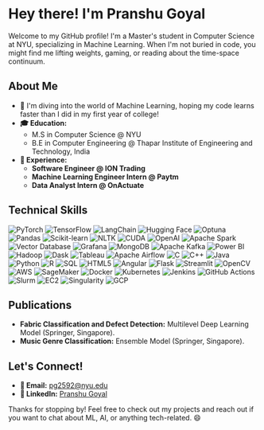 # Hey there! I'm Pranshu Goyal

Welcome to my GitHub profile! I'm a Master's student in Computer Science at NYU, specializing in Machine Learning. When I'm not buried in code, you might find me lifting weights, gaming, or reading about the time-space continuum.

## About Me

- **🔭** I'm diving into the world of Machine Learning, hoping my code learns faster than I did in my first year of college!
- **🎓 Education:** 
  - M.S in Computer Science @ NYU 
  - B.E in Computer Engineering @ Thapar Institute of Engineering and Technology, India
- **💼 Experience:** 
  - **Software Engineer @ ION Trading** 
  - **Machine Learning Engineer Intern @ Paytm** 
  - **Data Analyst Intern @ OnActuate** 

## Technical Skills

<p align="left">
  <!-- Machine Learning and AI -->
  <img src="https://img.shields.io/badge/PyTorch-%23EE4C2C.svg?style=for-the-badge&logo=PyTorch&logoColor=white" alt="PyTorch"/>
  <img src="https://img.shields.io/badge/TensorFlow-%23FF6F00.svg?style=for-the-badge&logo=TensorFlow&logoColor=white" alt="TensorFlow"/>
  <img src="https://img.shields.io/badge/LangChain-%2300A1E4.svg?style=for-the-badge&logo=LangChain&logoColor=white" alt="LangChain"/>
  <img src="https://img.shields.io/badge/HuggingFace-%23FFD700.svg?style=for-the-badge&logo=HuggingFace&logoColor=white" alt="Hugging Face"/>
  <img src="https://img.shields.io/badge/Optuna-%23E74C3C.svg?style=for-the-badge&logo=Optuna&logoColor=white" alt="Optuna"/>
  <img src="https://img.shields.io/badge/Pandas-%23150458.svg?style=for-the-badge&logo=Pandas&logoColor=white" alt="Pandas"/>
  <img src="https://img.shields.io/badge/Scikit--learn-%23F7931E.svg?style=for-the-badge&logo=scikit-learn&logoColor=white" alt="Scikit-learn"/>
  <img src="https://img.shields.io/badge/NLTK-%231D4159.svg?style=for-the-badge&logo=NLTK&logoColor=white" alt="NLTK"/>
  <img src="https://img.shields.io/badge/CUDA-%230076BA.svg?style=for-the-badge&logo=CUDA&logoColor=white" alt="CUDA"/>
  <img src="https://img.shields.io/badge/OpenAI-%234EA94B.svg?style=for-the-badge&logo=OpenAI&logoColor=white" alt="OpenAI"/>

  <!-- Big Data and Analytics -->
  <img src="https://img.shields.io/badge/Apache%20Spark-%23E25A1C.svg?style=for-the-badge&logo=apachespark&logoColor=white" alt="Apache Spark"/>
  <img src="https://img.shields.io/badge/Vector%20Database-%2300A3E0.svg?style=for-the-badge&logo=VectorDatabase&logoColor=white" alt="Vector Database"/>
  <img src="https://img.shields.io/badge/Grafana-%23F46800.svg?style=for-the-badge&logo=Grafana&logoColor=white" alt="Grafana"/>
  <img src="https://img.shields.io/badge/MongoDB-%2347A248.svg?style=for-the-badge&logo=MongoDB&logoColor=white" alt="MongoDB"/>
  <img src="https://img.shields.io/badge/Apache%20Kafka-%2302313D.svg?style=for-the-badge&logo=apachekafka&logoColor=white" alt="Apache Kafka"/>
  <img src="https://img.shields.io/badge/Power%20BI-%23F2C811.svg?style=for-the-badge&logo=powerbi&logoColor=black" alt="Power BI"/>
  <img src="https://img.shields.io/badge/Hadoop-%2341A41D.svg?style=for-the-badge&logo=ApacheHadoop&logoColor=white" alt="Hadoop"/>
  <img src="https://img.shields.io/badge/Dask-%23FF6C37.svg?style=for-the-badge&logo=Dask&logoColor=white" alt="Dask"/>
  <img src="https://img.shields.io/badge/Tableau-%23E97627.svg?style=for-the-badge&logo=Tableau&logoColor=white" alt="Tableau"/>
  <img src="https://img.shields.io/badge/Apache%20Airflow-%23017CEE.svg?style=for-the-badge&logo=apacheairflow&logoColor=white" alt="Apache Airflow"/>

  <!-- Programming Languages and Frameworks -->
  <img src="https://img.shields.io/badge/C-%2300599C.svg?style=for-the-badge&logo=c&logoColor=white" alt="C"/>
  <img src="https://img.shields.io/badge/C++-%2300599C.svg?style=for-the-badge&logo=cpp&logoColor=white" alt="C++"/>
  <img src="https://img.shields.io/badge/Java-%23007396.svg?style=for-the-badge&logo=Java&logoColor=white" alt="Java"/>
  <img src="https://img.shields.io/badge/Python-%233776AB.svg?style=for-the-badge&logo=python&logoColor=white" alt="Python"/>
  <img src="https://img.shields.io/badge/R-%23276DC3.svg?style=for-the-badge&logo=r&logoColor=white" alt="R"/>
  <img src="https://img.shields.io/badge/SQL-%234477BB.svg?style=for-the-badge&logo=postgresql&logoColor=white" alt="SQL"/>
  <img src="https://img.shields.io/badge/HTML5-%23E34F26.svg?style=for-the-badge&logo=html5&logoColor=white" alt="HTML5"/>
  <img src="https://img.shields.io/badge/Angular-%23DD0031.svg?style=for-the-badge&logo=angular&logoColor=white" alt="Angular"/>
  <img src="https://img.shields.io/badge/Flask-%23000.svg?style=for-the-badge&logo=flask&logoColor=white" alt="Flask"/>
  <img src="https://img.shields.io/badge/Streamlit-%23FF4B4B.svg?style=for-the-badge&logo=streamlit&logoColor=white" alt="Streamlit"/>
  <img src="https://img.shields.io/badge/OpenCV-%235C3EE8.svg?style=for-the-badge&logo=opencv&logoColor=white" alt="OpenCV"/>

  <!-- Cloud -->
  <img src="https://img.shields.io/badge/AWS-%23232F3E.svg?style=for-the-badge&logo=amazonaws&logoColor=white" alt="AWS"/>
  <img src="https://img.shields.io/badge/SageMaker-%2315C0D7.svg?style=for-the-badge&logo=sagemaker&logoColor=white" alt="SageMaker"/>
  <img src="https://img.shields.io/badge/Docker-%232496ED.svg?style=for-the-badge&logo=docker&logoColor=white" alt="Docker"/>
  <img src="https://img.shields.io/badge/Kubernetes-%23326CE5.svg?style=for-the-badge&logo=kubernetes&logoColor=white" alt="Kubernetes"/>
  <img src="https://img.shields.io/badge/Jenkins-%23D33833.svg?style=for-the-badge&logo=jenkins&logoColor=white" alt="Jenkins"/>
  <img src="https://img.shields.io/badge/GitHub%20Actions-%232088FF.svg?style=for-the-badge&logo=githubactions&logoColor=white" alt="GitHub Actions"/>
  <img src="https://img.shields.io/badge/Slurm-%23283B2B.svg?style=for-the-badge&logo=slurm&logoColor=white" alt="Slurm"/>
  <img src="https://img.shields.io/badge/EC2-%23232F3E.svg?style=for-the-badge&logo=amazonec2&logoColor=white" alt="EC2"/>
  <img src="https://img.shields.io/badge/Singularity-%237E14CF.svg?style=for-the-badge&logo=singularity&logoColor=white" alt="Singularity"/>
  <img src="https://img.shields.io/badge/GCP-%234285F4.svg?style=for-the-badge&logo=googlecloud&logoColor=white" alt="GCP"/>
</p>


<!-- ## Projects

- **[NewsLens](https://github.com/pranshu267/NewsLens):** A Retrieval-Augmented Generation (RAG) model fetching relevant articles and generating concise multi-document summaries with contextual images.
- **[NYUAssistant](https://github.com/pranshu267/NYUAssistant/tree/main):** An AI-driven query system for the NYU community, utilizing a robust NLP pipeline and interactive web application.
- **[Real-Time Forex Arbitrage and Price Prediction System](https://github.com/pranshu267/Real-Time-Forex-Arbitrage-Detection-and-Price-Prediction-System):** A forex trading system with Apache Spark, BigQuery, and a Bi-Directional LSTM Model for price prediction.
- **[Exploring the Role of Cultural Context in Cross-Lingual Transfer Capabilities](https://github.com/sharad5/Cross-Lingual-Transfer-mBERT):** Experiments on cross-lingual transfer for sentiment analysis and hate speech detection across English and Turkish languages. -->

## Publications

- **Fabric Classification and Defect Detection:** Multilevel Deep Learning Model (Springer, Singapore).
- **Music Genre Classification:** Ensemble Model (Springer, Singapore).

## Let's Connect!

- **📧 Email:** pg2592@nyu.edu
- **💼 LinkedIn:** [Pranshu Goyal](https://www.linkedin.com/in/pranshu-goyal-436814217)

Thanks for stopping by! Feel free to check out my projects and reach out if you want to chat about ML, AI, or anything tech-related. 😄

